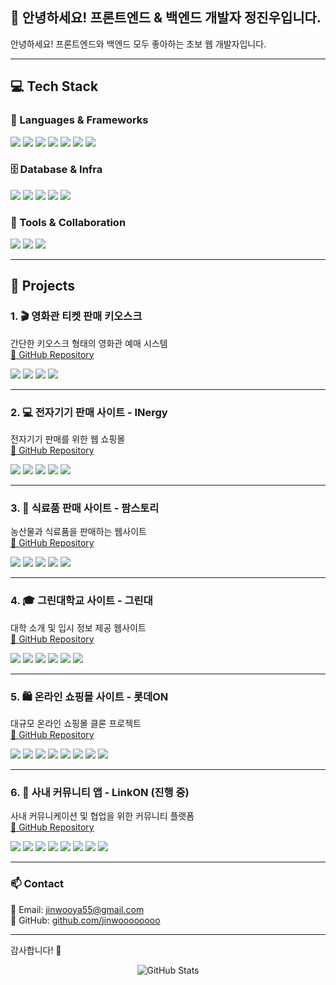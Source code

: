 ## 👋 안녕하세요! 프론트엔드 & 백엔드 개발자 정진우입니다.

안녕하세요! 프론트엔드와 백엔드 모두 좋아하는 초보 웹 개발자입니다.

---

## 💻 Tech Stack

### 🧠 Languages & Frameworks  
<p>
  <img src="https://img.shields.io/badge/Java-007396?style=for-the-badge&logo=java&logoColor=white"/>
  <img src="https://img.shields.io/badge/SpringBoot-6DB33F?style=for-the-badge&logo=springboot&logoColor=white"/>
  <img src="https://img.shields.io/badge/HTML5-E34F26?style=for-the-badge&logo=html5&logoColor=white"/>
  <img src="https://img.shields.io/badge/CSS3-1572B6?style=for-the-badge&logo=css3&logoColor=white"/>
  <img src="https://img.shields.io/badge/JavaScript-F7DF1E?style=for-the-badge&logo=javascript&logoColor=black"/>
  <img src="https://img.shields.io/badge/jQuery-0769AD?style=for-the-badge&logo=jquery&logoColor=white"/>
  <img src="https://img.shields.io/badge/React.js-61DAFB?style=for-the-badge&logo=react&logoColor=black"/>
</p>

### 🗄️ Database & Infra  
<p>
  <img src="https://img.shields.io/badge/MySQL-4479A1?style=for-the-badge&logo=mysql&logoColor=white"/>
  <img src="https://img.shields.io/badge/Redis-DC382D?style=for-the-badge&logo=redis&logoColor=white"/>
  <img src="https://img.shields.io/badge/AWS-232F3E?style=for-the-badge&logo=amazonaws&logoColor=white"/>
  <img src="https://img.shields.io/badge/Docker-2496ED?style=for-the-badge&logo=docker&logoColor=white"/>
  <img src="https://img.shields.io/badge/Linux-FCC624?style=for-the-badge&logo=linux&logoColor=black"/>
</p>

### 🔧 Tools & Collaboration  
<p>
  <img src="https://img.shields.io/badge/Git-F05032?style=for-the-badge&logo=git&logoColor=white"/>
  <img src="https://img.shields.io/badge/GitHub-181717?style=for-the-badge&logo=github&logoColor=white"/>
  <img src="https://img.shields.io/badge/REST API-000000?style=for-the-badge&logo=fastapi&logoColor=white"/>
</p>


---

## 📌 Projects

### 1. 🎬 영화관 티켓 판매 키오스크  
간단한 키오스크 형태의 영화관 예매 시스템  
[🔗 GitHub Repository](https://github.com/Jinwoooooooo/2023-2-Final-Assignment)  
<p>
  <img src="https://img.shields.io/badge/HTML5-E34F26?style=flat&logo=html5&logoColor=white"/>
  <img src="https://img.shields.io/badge/CSS3-1572B6?style=flat&logo=css3&logoColor=white"/>
  <img src="https://img.shields.io/badge/JavaScript-F7DF1E?style=flat&logo=javascript&logoColor=black"/>
  <img src="https://img.shields.io/badge/jQuery-0769AD?style=flat&logo=jquery&logoColor=white"/>
</p>

---

### 2. 💻 전자기기 판매 사이트 - INergy  
전자기기 판매를 위한 웹 쇼핑몰  
[🔗 GitHub Repository](https://github.com/Jinwoooooooo/2024-1-Final-Assignment)  
<p>
  <img src="https://img.shields.io/badge/HTML5-E34F26?style=flat&logo=html5&logoColor=white"/>
  <img src="https://img.shields.io/badge/CSS3-1572B6?style=flat&logo=css3&logoColor=white"/>
  <img src="https://img.shields.io/badge/JavaScript-F7DF1E?style=flat&logo=javascript&logoColor=black"/>
  <img src="https://img.shields.io/badge/JSP-007396?style=flat&logo=java&logoColor=white"/>
  <img src="https://img.shields.io/badge/MySQL-4479A1?style=flat&logo=mysql&logoColor=white"/>
</p>

---

### 3. 🛒 식료품 판매 사이트 - 팜스토리  
농산물과 식료품을 판매하는 웹사이트  
[🔗 GitHub Repository](https://github.com/Jinwoooooooo/GCA_JSP_TeamProject)  
<p>
  <img src="https://img.shields.io/badge/HTML5-E34F26?style=flat&logo=html5&logoColor=white"/>
  <img src="https://img.shields.io/badge/CSS3-1572B6?style=flat&logo=css3&logoColor=white"/>
  <img src="https://img.shields.io/badge/JavaScript-F7DF1E?style=flat&logo=javascript&logoColor=black"/>
  <img src="https://img.shields.io/badge/JSP-007396?style=flat&logo=java&logoColor=white"/>
  <img src="https://img.shields.io/badge/MySQL-4479A1?style=flat&logo=mysql&logoColor=white"/>
</p>

---

### 4. 🎓 그린대학교 사이트 - 그린대  
대학 소개 및 입시 정보 제공 웹사이트  
[🔗 GitHub Repository](https://github.com/Jinwoooooooo/GreenUniversity)  
<p>
  <img src="https://img.shields.io/badge/HTML5-E34F26?style=flat&logo=html5&logoColor=white"/>
  <img src="https://img.shields.io/badge/CSS3-1572B6?style=flat&logo=css3&logoColor=white"/>
  <img src="https://img.shields.io/badge/JavaScript-F7DF1E?style=flat&logo=javascript&logoColor=black"/>
  <img src="https://img.shields.io/badge/SpringBoot-6DB33F?style=flat&logo=springboot&logoColor=white"/>
  <img src="https://img.shields.io/badge/MySQL-4479A1?style=flat&logo=mysql&logoColor=white"/>
  <img src="https://img.shields.io/badge/AWS-232F3E?style=flat&logo=amazonaws&logoColor=white"/>
</p>

---

### 5. 🛍️ 온라인 쇼핑몰 사이트 - 롯데ON  
대규모 온라인 쇼핑몰 클론 프로젝트  
[🔗 GitHub Repository](https://github.com/Jinwoooooooo/LotteON)  
<p>
  <img src="https://img.shields.io/badge/HTML5-E34F26?style=flat&logo=html5&logoColor=white"/>
  <img src="https://img.shields.io/badge/CSS3-1572B6?style=flat&logo=css3&logoColor=white"/>
  <img src="https://img.shields.io/badge/JavaScript-F7DF1E?style=flat&logo=javascript&logoColor=black"/>
  <img src="https://img.shields.io/badge/SpringBoot-6DB33F?style=flat&logo=springboot&logoColor=white"/>
  <img src="https://img.shields.io/badge/MySQL-4479A1?style=flat&logo=mysql&logoColor=white"/>
  <img src="https://img.shields.io/badge/REST API-000000?style=flat&logo=fastapi&logoColor=white"/>
  <img src="https://img.shields.io/badge/Redis-DC382D?style=flat&logo=redis&logoColor=white"/>
  <img src="https://img.shields.io/badge/AWS-232F3E?style=flat&logo=amazonaws&logoColor=white"/>
</p>

---

### 6. 💬 사내 커뮤니티 앱 - LinkON (진행 중)  
사내 커뮤니케이션 및 협업을 위한 커뮤니티 플랫폼  
[🔗 GitHub Repository](https://github.com/greenlotte6/lotte2-community-app-project-team2)  
<p>
  <img src="https://img.shields.io/badge/React-61DAFB?style=flat&logo=react&logoColor=black"/>
  <img src="https://img.shields.io/badge/CSS3-1572B6?style=flat&logo=css3&logoColor=white"/>
  <img src="https://img.shields.io/badge/JavaScript-F7DF1E?style=flat&logo=javascript&logoColor=black"/>
  <img src="https://img.shields.io/badge/SpringBoot-6DB33F?style=flat&logo=springboot&logoColor=white"/>
  <img src="https://img.shields.io/badge/MySQL-4479A1?style=flat&logo=mysql&logoColor=white"/>
  <img src="https://img.shields.io/badge/AWS-232F3E?style=flat&logo=amazonaws&logoColor=white"/>
  <img src="https://img.shields.io/badge/REST API-000000?style=flat&logo=fastapi&logoColor=white"/>
  <img src="https://img.shields.io/badge/Socket.io-010101?style=flat&logo=socketdotio&logoColor=white"/>
</p>


---

### 📫 Contact

📧 Email: jinwooya55@gmail.com  
🔗 GitHub: [github.com/jinwoooooooo](https://github.com/jinwoooooooo)

---

감사합니다! 🙌


<p align="center">
  <img src="https://github-readme-stats.vercel.app/api?username=Jinwoooooooo&show_icons=true&theme=radical" alt="GitHub Stats">
</p>
